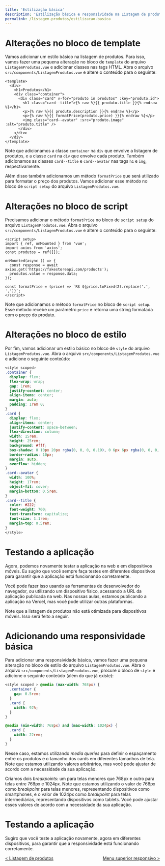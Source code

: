 ```yaml
---
title: 'Estilização básica'
description: 'Estilização básica e responsividade na Listagem de produtos'
permalink: /listagem-produtos/estilizacao-basica
---
```


# Alterações no bloco de template

Vamos adicionar um estilo básico na listagem de produtos. Para isso, vamos fazer uma pequena alteração no bloco de `template` do arquivo `ListagemProdutos.vue` e adicionar classes nas tags HTML. Abra o arquivo `src/components/ListagemProdutos.vue` e altere o conteúdo para o seguinte:

```vue
<template>
  <div>
    <h1>Produtos</h1>
    <div class="container">
      <div class="card" v-for="produto in produtos" :key="produto.id">
        <h1 class="card--title">{% raw %}{{ produto.title }}{% endraw %}</h1>
        <p>{% raw %}{{ produto.description }}{% endraw %}</p>
        <p>{% raw %}{{ formatPrice(produto.price) }}{% endraw %}</p>
        <img class="card--avatar" :src="produto.image" :alt="produto.title" />
      </div>
    </div>
  </div>
</template>
```

Note que adicionamos a classe `container` na `div` que envolve a listagem de produtos, e a classe `card` na `div` que envolve cada produto. Também adicionamos as classes `card--title` e `card--avatar` nas tags `h1` e `img`, respectivamente.

Além disso também adicionamos um método `formatPrice` que será utilizado para formatar o preço dos produtos. Vamos adicionar esse método no bloco de `script setup` do arquivo `ListagemProdutos.vue`.

# Alterações no bloco de script

Precisamos adicionar o método `formatPrice` no bloco de `script setup` do arquivo `ListagemProdutos.vue`. Abra o arquivo `src/components/ListagemProdutos.vue` e altere o conteúdo para o seguinte:

```vue
<script setup>
import { ref, onMounted } from 'vue';
import axios from 'axios';
const produtos = ref([]);

onMounted(async () => {
  const response = await axios.get('https://fakestoreapi.com/products');
  produtos.value = response.data;
});

const formatPrice = (price) => `R$ ${price.toFixed(2).replace('.', ',')}`;
</script>
```

Note que adicionamos o método `formatPrice` no bloco de `script setup`. Esse método recebe um parâmetro `price` e retorna uma string formatada com o preço do produto.

# Alterações no bloco de estilo

Por fim, vamos adicionar um estilo básico no bloco de `style` do arquivo `ListagemProdutos.vue`. Abra o arquivo `src/components/ListagemProdutos.vue` e adicione o seguinte conteúdo:

```css
<style scoped>
.container {
  display: flex;
  flex-wrap: wrap;
  gap: 1rem;
  justify-content: center;
  align-items: center;
  margin: auto;
  padding: 1rem 0;
}
.card {
  display: flex;
  align-items: center;
  justify-content: space-between;
  flex-direction: column;
  width: 15rem;
  height: 25rem;
  background: #fff;
  box-shadow: 0 10px 20px rgba(0, 0, 0, 0.19), 0 6px 6px rgba(0, 0, 0, 0.23);
  border-radius: 10px;
  margin: auto;
  overflow: hidden;
}
.card--avatar {
  width: 100%;
  height: 17rem;
  object-fit: cover;
  margin-bottom: 0.5rem;
}
.card--title {
  color: #222;
  font-weight: 700;
  text-transform: capitalize;
  font-size: 1.1rem;
  margin-top: 0.5rem;
}
</style>
```

# Testando a aplicação

Agora, podemos novamente testar a aplicação na web e em dispositivos móveis. Eu sugiro que você sempre faça testes em diferentes dispositivos para garantir que a aplicação está funcionando corretamente.

Você pode fazer isso usando as ferramentas de desenvolvedor do navegador, ou utilizando um dispositivo físico, acessando a URL da aplicação publicada na web. Nas nossas aulas, estamos publicando a aplicação na Vercel, mas você pode utilizar outras plataformas.

Note que a listagem de produtos não está otimizada para dispositivos móveis. Isso será feito a seguir.

# Adicionando uma responsividade básica

Para adicionar uma responsividade básica, vamos fazer uma pequena alteração no bloco de estilo do arquivo `ListagemProdutos.vue`. Abra o arquivo `src/components/ListagemProdutos.vue`, procure o bloco de `style` e adicione o seguinte conteúdo (além do que já existe):

```css
<style scoped > @media (max-width: 768px) {
  .container {
    gap: 0.5rem;
  }
  .card {
    width: 92%;
  }
}

@media (min-width: 768px) and (max-width: 1024px) {
  .card {
    width: 22rem;
  }
}
```

Nesse caso, estamos utilizando _media queries_ para definir o espaçamento entre os produtos e o tamanho dos cards em diferentes tamanhos de tela. Note que estamos utilizando valores arbitrários, mas você pode ajustar de acordo com a necessidade da sua aplicação.

Criamos dois _breakpoints_: um para telas menores que 768px e outro para telas entre 768px e 1024px. Note que estamos utilizando o valor de 768px como _breakpoint_ para telas menores, representando dispositivos como smartphones, e o valor de 1024px como _breakpoint_ para telas intermediárias, representando dispositivos como tablets. Você pode ajustar esses valores de acordo com a necessidade da sua aplicação.

# Testando a aplicação

Sugiro que você teste a aplicação novamente, agora em diferentes dispositivos, para garantir que a responsividade está funcionando corretamente.

<span style="display: flex; justify-content: space-between;"><span>[&lt; Listagem de produtos](listagem-de-produtos.html 'Início')</span> <span>[Menu superior responsivo &gt;](menu-superior-responsivo.html 'Próximo')</span></span>
